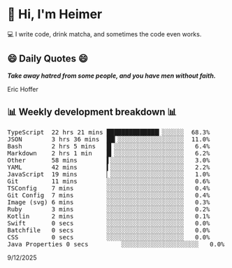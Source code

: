 # 👋 Hi, I'm Heimer

💻 I write code, drink matcha, and sometimes the code even works.

## 😄 Daily Quotes 😄

_**Take away hatred from some people, and you have men without faith.**_

Eric Hoffer



## 📊 Weekly development breakdown 📊

<pre>TypeScript  22 hrs 21 mins ██████████████▎░░░░░░  68.3%
JSON        3 hrs 36 mins  ██▎░░░░░░░░░░░░░░░░░░  11.0%
Bash        2 hrs 5 mins   █▎░░░░░░░░░░░░░░░░░░░   6.4%
Markdown    2 hrs 1 min    █▎░░░░░░░░░░░░░░░░░░░   6.2%
Other       58 mins        ▌░░░░░░░░░░░░░░░░░░░░   3.0%
YAML        42 mins        ▍░░░░░░░░░░░░░░░░░░░░   2.2%
JavaScript  19 mins        ▏░░░░░░░░░░░░░░░░░░░░   1.0%
Git         11 mins        ░░░░░░░░░░░░░░░░░░░░░   0.6%
TSConfig    7 mins         ░░░░░░░░░░░░░░░░░░░░░   0.4%
Git Config  7 mins         ░░░░░░░░░░░░░░░░░░░░░   0.4%
Image (svg) 6 mins         ░░░░░░░░░░░░░░░░░░░░░   0.3%
Ruby        3 mins         ░░░░░░░░░░░░░░░░░░░░░   0.2%
Kotlin      2 mins         ░░░░░░░░░░░░░░░░░░░░░   0.1%
Swift       0 secs         ░░░░░░░░░░░░░░░░░░░░░   0.0%
Batchfile   0 secs         ░░░░░░░░░░░░░░░░░░░░░   0.0%
CSS         0 secs         ░░░░░░░░░░░░░░░░░░░░░   0.0%
Java Properties 0 secs         ░░░░░░░░░░░░░░░░░░░░░   0.0%</pre>

9/12/2025
